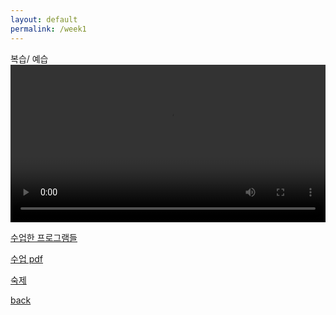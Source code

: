 ```yaml
---
layout: default
permalink: /week1
---
```


복습/ 예습
<video width="100%" controls>
    <source src="https://s3.ap-northeast-2.amazonaws.com/gusals3587/Hello%2C+World/week0_recap_edited.mp4" type="video/mp4">
    <track label="한국어" kind="subtitles" srclang="ko" src="/assets/week0_recap.vtt" default>
</video>

[수업한 프로그램들](https://s3.ap-northeast-2.amazonaws.com/gusals3587/Hello%2C+World/src1.zip)

[수업 pdf](https://s3.ap-northeast-2.amazonaws.com/gusals3587/Hello%2C+World/lecture1.pdf)

[숙제](/pset1)

[back](../)
